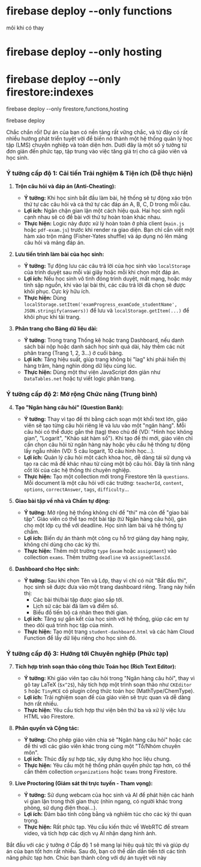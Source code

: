 # firebase deploy --only functions 
môi khi có thay 
# firebase deploy --only hosting

# firebase deploy --only firestore:indexes

firebase deploy --only firestore,functions,hosting


firebase deploy

Chắc chắn rồi! Dự án của bạn có nền tảng rất vững chắc, và từ đây có rất nhiều hướng phát triển tuyệt vời để biến nó thành một hệ thống quản lý học tập (LMS) chuyên nghiệp và toàn diện hơn. Dưới đây là một số ý tưởng từ đơn giản đến phức tạp, tập trung vào việc tăng giá trị cho cả giáo viên và học sinh.

### Ý tưởng cấp độ 1: Cải tiến Trải nghiệm & Tiện ích (Dễ thực hiện)

1.  **Trộn câu hỏi và đáp án (Anti-Cheating):**
    *   **Ý tưởng:** Khi học sinh bắt đầu làm bài, hệ thống sẽ tự động xáo trộn thứ tự các câu hỏi và cả thứ tự các đáp án A, B, C, D trong mỗi câu.
    *   **Lợi ích:** Ngăn chặn gian lận một cách hiệu quả. Hai học sinh ngồi cạnh nhau sẽ có đề bài với thứ tự hoàn toàn khác nhau.
    *   **Thực hiện:** Logic này được xử lý hoàn toàn ở phía client (`main.js` hoặc `pdf-exam.js`) trước khi render ra giao diện. Bạn chỉ cần viết một hàm xáo trộn mảng (Fisher-Yates shuffle) và áp dụng nó lên mảng câu hỏi và mảng đáp án.

2.  **Lưu tiến trình làm bài của học sinh:**
    *   **Ý tưởng:** Tự động lưu các câu trả lời của học sinh vào `localStorage` của trình duyệt sau mỗi vài giây hoặc mỗi khi chọn một đáp án.
    *   **Lợi ích:** Nếu học sinh vô tình đóng trình duyệt, mất mạng, hoặc máy tính sập nguồn, khi vào lại bài thi, các câu trả lời đã chọn sẽ được khôi phục. Cực kỳ hữu ích.
    *   **Thực hiện:** Dùng `localStorage.setItem('examProgress_examCode_studentName', JSON.stringify(answers))` để lưu và `localStorage.getItem(...)` để khôi phục khi tải trang.

3.  **Phân trang cho Bảng dữ liệu dài:**
    *   **Ý tưởng:** Trong trang Thống kê hoặc trang Dashboard, nếu danh sách bài nộp hoặc danh sách học sinh quá dài, hãy thêm các nút phân trang (Trang 1, 2, 3...) ở cuối bảng.
    *   **Lợi ích:** Tăng hiệu suất, giúp trang không bị "lag" khi phải hiển thị hàng trăm, hàng nghìn dòng dữ liệu cùng lúc.
    *   **Thực hiện:** Dùng một thư viện JavaScript đơn giản như `DataTables.net` hoặc tự viết logic phân trang.

### Ý tưởng cấp độ 2: Mở rộng Chức năng (Trung bình)

4.  **Tạo "Ngân hàng câu hỏi" (Question Bank):**
    *   **Ý tưởng:** Thay vì tạo đề thi bằng cách soạn một khối text lớn, giáo viên sẽ tạo từng câu hỏi riêng lẻ và lưu vào một "ngân hàng". Mỗi câu hỏi có thể được gắn thẻ (tag) theo chủ đề (VD: "Hình học không gian", "Logarit", "Khảo sát hàm số"). Khi tạo đề thi mới, giáo viên chỉ cần chọn câu hỏi từ ngân hàng này hoặc yêu cầu hệ thống tự động lấy ngẫu nhiên (VD: 5 câu logarit, 10 câu hình học...).
    *   **Lợi ích:** Quản lý câu hỏi một cách khoa học, dễ dàng tái sử dụng và tạo ra các mã đề khác nhau từ cùng một bộ câu hỏi. Đây là tính năng cốt lõi của các hệ thống thi chuyên nghiệp.
    *   **Thực hiện:** Tạo một collection mới trong Firestore tên là `questions`. Mỗi document là một câu hỏi với các trường: `teacherId`, `content`, `options`, `correctAnswer`, `tags`, `difficulty`...

5.  **Giao bài tập về nhà và Chấm tự động:**
    *   **Ý tưởng:** Mở rộng hệ thống không chỉ để "thi" mà còn để "giao bài tập". Giáo viên có thể tạo một bài tập (từ Ngân hàng câu hỏi), gán cho một lớp cụ thể với deadline. Học sinh làm bài và hệ thống tự chấm.
    *   **Lợi ích:** Biến dự án thành một công cụ hỗ trợ giảng dạy hàng ngày, không chỉ dùng cho các kỳ thi.
    *   **Thực hiện:** Thêm một trường `type` (`exam` hoặc `assignment`) vào collection `exams`. Thêm trường `deadline` và `assignedClassId`.

6.  **Dashboard cho Học sinh:**
    *   **Ý tưởng:** Sau khi chọn Tên và Lớp, thay vì chỉ có nút "Bắt đầu thi", học sinh sẽ được đưa vào một trang dashboard riêng. Trang này hiển thị:
        *   Các bài thi/bài tập được giao sắp tới.
        *   Lịch sử các bài đã làm và điểm số.
        *   Biểu đồ tiến bộ cá nhân theo thời gian.
    *   **Lợi ích:** Tăng sự gắn kết của học sinh với hệ thống, giúp các em tự theo dõi quá trình học tập của mình.
    *   **Thực hiện:** Tạo một trang `student-dashboard.html` và các hàm Cloud Function để lấy dữ liệu riêng cho học sinh đó.

### Ý tưởng cấp độ 3: Hướng tới Chuyên nghiệp (Phức tạp)

7.  **Tích hợp trình soạn thảo công thức Toán học (Rich Text Editor):**
    *   **Ý tưởng:** Khi giáo viên tạo câu hỏi trong "Ngân hàng câu hỏi", thay vì gõ tay LaTeX (`$x^2$`), hãy tích hợp một trình soạn thảo như `CKEditor 5` hoặc `TinyMCE` có plugin công thức toán học (MathType/ChemType).
    *   **Lợi ích:** Trải nghiệm soạn đề của giáo viên sẽ trực quan và dễ dàng hơn rất nhiều.
    *   **Thực hiện:** Yêu cầu tích hợp thư viện bên thứ ba và xử lý việc lưu HTML vào Firestore.

8.  **Phân quyền và Cộng tác:**
    *   **Ý tưởng:** Cho phép giáo viên chia sẻ "Ngân hàng câu hỏi" hoặc các đề thi với các giáo viên khác trong cùng một "Tổ/Nhóm chuyên môn".
    *   **Lợi ích:** Thúc đẩy sự hợp tác, xây dựng kho học liệu chung.
    *   **Thực hiện:** Yêu cầu một hệ thống phân quyền phức tạp hơn, có thể cần thêm collection `organizations` hoặc `teams` trong Firestore.

9.  **Live Proctoring (Giám sát thi trực tuyến - Tham vọng):**
    *   **Ý tưởng:** Sử dụng webcam của học sinh và AI để phát hiện các hành vi gian lận trong thời gian thực (nhìn ngang, có người khác trong phòng, sử dụng điện thoại...).
    *   **Lợi ích:** Đảm bảo tính công bằng và nghiêm túc cho các kỳ thi quan trọng.
    *   **Thực hiện:** Rất phức tạp. Yêu cầu kiến thức về WebRTC để stream video, và tích hợp các dịch vụ AI nhận dạng hình ảnh.

Bắt đầu với các ý tưởng ở Cấp độ 1 sẽ mang lại hiệu quả tức thì và giúp dự án của bạn tốt hơn rất nhiều. Sau đó, bạn có thể dần dần tiến tới các tính năng phức tạp hơn. Chúc bạn thành công với dự án tuyệt vời này